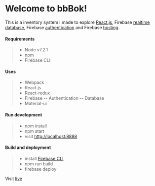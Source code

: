 Welcome to bbBok!
===================

This is a inventory system I made to explore [React.js](https://facebook.github.io/react/), Firebase [realtime database](https://firebase.google.com/products/database/), Firebase [authentication](https://firebase.google.com/products/auth/) and Firebase [hosting](https://firebase.google.com/products/hosting/).

#### Requirements
> - Node v7.2.1
> - npm
> - Firebase CLI

#### Uses
> - Webpack
> - React.js
> - React-redux
> - Firebase
> -- Authentication
> -- Database
> - Material-ui

#### Run development
> - npm install
> - npm start
> - visit [http://localhost:8888](http://localhost:8888)

#### Build and deployment
> - install [Firebase CLI](https://firebase.google.com/docs/hosting/quickstart)
> - npm run build
> - firebase deploy

Visit [live](https://bbbok-b0726.firebaseapp.com/products)
